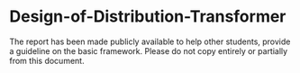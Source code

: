 # Design-of-Distribution-Transformer
The report has been made publicly available to help other students, provide a guideline on the basic framework. Please do not copy entirely or partially from this document.
